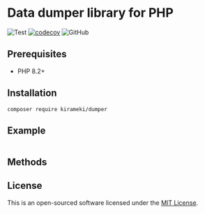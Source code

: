 # Data dumper library for PHP

![Test](https://github.com/kirameki-php/dumper/actions/workflows/test.yml/badge.svg)
[![codecov](https://codecov.io/gh/kirameki-php/dumper/branch/main/graph/badge.svg?token=1PV8FB4O4O)](https://codecov.io/gh/kirameki-php/dumper)
![GitHub](https://img.shields.io/github/license/kirameki-php/dumper)

## Prerequisites

- PHP 8.2+

## Installation

```
composer require kirameki/dumper
```

## Example

```php

```

## Methods

## License

This is an open-sourced software licensed under the [MIT License](LICENSE).
